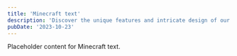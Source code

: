 ```yaml
---
title: 'Minecraft text'
description: 'Discover the unique features and intricate design of our Minecraft text. Perfect for various applications, this piece adds a touch of creativity and innovation to any setting.'
pubDate: '2023-10-23'
---
```


Placeholder content for Minecraft text.